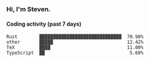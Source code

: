 ### Hi, I'm Steven.

#### Coding activity (past 7 days)
```
Rust        ▓▓▓▓▓▓▓▓▓▓▓▓▓▓▓▓▓▓▓▓▓▓▓▓▓▓▓▓▓▓  70.98%
other       ▓▓▓▓▓                           12.42%
TeX         ▓▓▓▓                            11.00%
TypeScript  ▓▓                               5.60%
```

